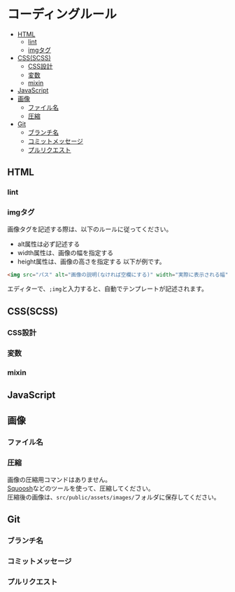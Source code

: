 # コーディングルール<!-- omit in toc -->

- [HTML](#html)
  - [lint](#lint)
  - [imgタグ](#imgタグ)
- [CSS(SCSS)](#cssscss)
  - [CSS設計](#css設計)
  - [変数](#変数)
  - [mixin](#mixin)
- [JavaScript](#javascript)
- [画像](#画像)
  - [ファイル名](#ファイル名)
  - [圧縮](#圧縮)
- [Git](#git)
  - [ブランチ名](#ブランチ名)
  - [コミットメッセージ](#コミットメッセージ)
  - [プルリクエスト](#プルリクエスト)

## HTML
### lint

### imgタグ
画像タグを記述する際は、以下のルールに従ってください。
- alt属性は必ず記述する
- width属性は、画像の幅を指定する
- height属性は、画像の高さを指定する
以下が例です。
``` html
<img src="パス" alt="画像の説明(なければ空欄にする)" width="実際に表示される幅" height="実際に表示される高さ"/>
```
エディターで、`;img`と入力すると、自動でテンプレートが記述されます。

## CSS(SCSS)
### CSS設計
### 変数
### mixin


## JavaScript


## 画像

### ファイル名

### 圧縮
画像の圧縮用コマンドはありません。  
[Squoosh](https://squoosh.app/)などのツールを使って、圧縮してください。  
圧縮後の画像は、`src/public/assets/images/`フォルダに保存してください。

## Git
### ブランチ名

### コミットメッセージ

### プルリクエスト
